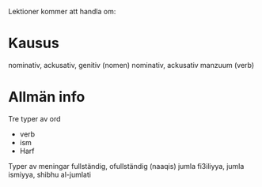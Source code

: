Lektioner kommer att handla om:

# Kausus
nominativ, ackusativ, genitiv (nomen)
nominativ, ackusativ manzuum (verb)



# Allmän info
Tre typer av ord
* verb
* ism
* Harf

Typer av meningar
fullständig, ofullständig (naaqis)
jumla fi3iliyya, jumla ismiyya, shibhu al-jumlati
